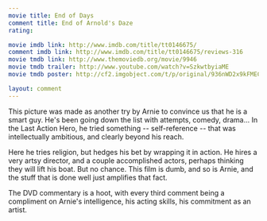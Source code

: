 ```yaml
---
movie title: End of Days
comment title: End of Arnold's Daze
rating: 

movie imdb link: http://www.imdb.com/title/tt0146675/
comment imdb link: http://www.imdb.com/title/tt0146675/reviews-316
movie tmdb link: http://www.themoviedb.org/movie/9946
movie tmdb trailer: http://www.youtube.com/watch?v=SzkwtbyiaME
movie tmdb poster: http://cf2.imgobject.com/t/p/original/936nWD2x9kFMECGe72xDoRmLbEx.jpg

layout: comment
---
```


This picture was made as another try by Arnie to convince us that he is a smart guy. He's been going down the list with attempts, comedy, drama... In the Last Action Hero, he tried something -- self-reference -- that was intellectually ambitious, and clearly beyond his reach.

Here he tries religion, but hedges his bet by wrapping it in action. He hires a very artsy director, and a couple accomplished actors, perhaps thinking they will lift his boat. But no chance. This film is dumb, and so is Arnie, and the stuff that is done well just amplifies that fact.

The DVD commentary is a hoot, with every third comment being a compliment on Arnie's intelligence, his acting skills, his commitment as an artist.